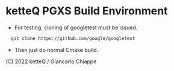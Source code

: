 # ketteQ PGXS Build Environment

- For testing, cloning of googletest must be issued.

```bash
  git clone https://github.com/google/googletest 
```

- Then just do normal Cmake build.

(C) 2022 ketteQ / Giancarlo Chiappe
